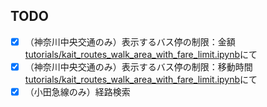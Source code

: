 ## TODO

- [x] （神奈川中央交通のみ）表示するバス停の制限：金額  
  [tutorials/kait_routes_walk_area_with_fare_limit.ipynb](examples/kait_routes_walk_area_with_fare_limit.ipynb)にて
- [x] （神奈川中央交通のみ）表示するバス停の制限：移動時間  
  [tutorials/kait_routes_walk_area_with_fare_limit.ipynb](examples/kait_routes_walk_area_with_fare_limit.ipynb)にて
- [x] （小田急線のみ）経路検索